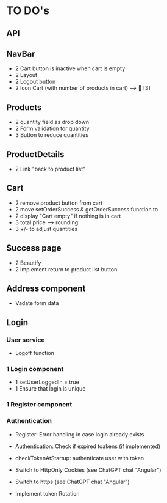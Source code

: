 # TO DO's

## API

## NavBar

- 2 Cart button is inactive when cart is empty
- 2 Layout
- 2 Logout button
- 2 Icon Cart (with number of products in cart) --> 🛒 [3]

## Products

- 2 quantity field as drop down
- 2 Form validation for quantity
- 3 Button to reduce quantities

## ProductDetails

- 2 Link "back to product list"

## Cart

- 2 remove product button from cart
- 2 move setOrderSuccess & getOrderSuccess function to
- 2 display "Cart empty" if nothing is in cart
- 3 total price --> rounding
- 3 +/- to adjust quantities

## Success page

- 2 Beautify
- 2 Implement return to product list button

## Address component

- Vadate form data

## Login

### User service

- Logoff function

### 1 Login component

- 1 setUserLoggedIn = true
- 1 Ensure that login is unique

### 1 Register component

### Authentication

- Register: Error handling in case login already exists
- Authentication: Check if expired toakens (if implemented)
- checkTokenAtStartup: authenticate user with token

- Switch to HttpOnly Cookies (see ChatGPT chat "Angular")
- Switch to https (see ChatGPT chat "Angular")

- Implement token Rotation
